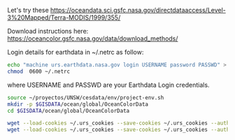 
Let's try these
https://oceandata.sci.gsfc.nasa.gov/directdataaccess/Level-3%20Mapped/Terra-MODIS/1999/355/

Download instructions here: https://oceancolor.gsfc.nasa.gov/data/download_methods/

Login details for earthdata in ~/.netrc as follow:

```sh
echo "machine urs.earthdata.nasa.gov login USERNAME password PASSWD" > ~/.netrc ; > ~/.urs_cookies
chmod  0600 ~/.netrc
```
where USERNAME and PASSWD are your Earthdata Login credentials.

```sh
source ~/proyectos/UNSW/cesdata/env/project-env.sh
mkdir -p $GISDATA/ocean/global/OceanColorData
cd $GISDATA/ocean/global/OceanColorData

wget --load-cookies ~/.urs_cookies --save-cookies ~/.urs_cookies --auth-no-challenge=on --content-disposition https://oceandata.sci.gsfc.nasa.gov/ob/getfile/TERRA_MODIS.19991221_20000320.L3m.SNWI.SST4.sst4.9km.nc
wget --load-cookies ~/.urs_cookies --save-cookies ~/.urs_cookies --auth-no-challenge=on --content-disposition  https://oceandata.sci.gsfc.nasa.gov/ob/getfile/AQUA_MODIS.20020101_20021231.L3m.YR.SST4.sst4.9km.nc

```
